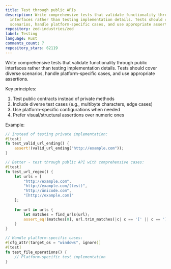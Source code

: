 ```yaml
---
title: Test through public APIs
description: Write comprehensive tests that validate functionality through public
  interfaces rather than testing implementation details. Tests should cover diverse
  scenarios, handle platform-specific cases, and use appropriate assertions.
repository: zed-industries/zed
label: Testing
language: Rust
comments_count: 7
repository_stars: 62119
---
```


Write comprehensive tests that validate functionality through public interfaces rather than testing implementation details. Tests should cover diverse scenarios, handle platform-specific cases, and use appropriate assertions.

Key principles:
1. Test public contracts instead of private methods
2. Include diverse test cases (e.g., multibyte characters, edge cases)
3. Use platform-specific configurations when needed
4. Prefer visual/structural assertions over numeric ones

Example:

```rust
// Instead of testing private implementation:
#[test]
fn test_valid_url_ending() {
    assert!(valid_url_ending("http://example.com"));
}

// Better - test through public API with comprehensive cases:
#[test]
fn test_url_regex() {
    let urls = [
        "http://example.com",
        "http://example.com/(test)",
        "http://ünicode.com",
        "[http://example.com]"
    ];
    
    for url in urls {
        let matches = find_urls(url);
        assert_eq!(matches[0], url.trim_matches(|c| c == '[' || c == ']'));
    }
}

// Handle platform-specific cases:
#[cfg_attr(target_os = "windows", ignore)]
#[test]
fn test_file_operations() {
    // Platform-specific test implementation
}
```